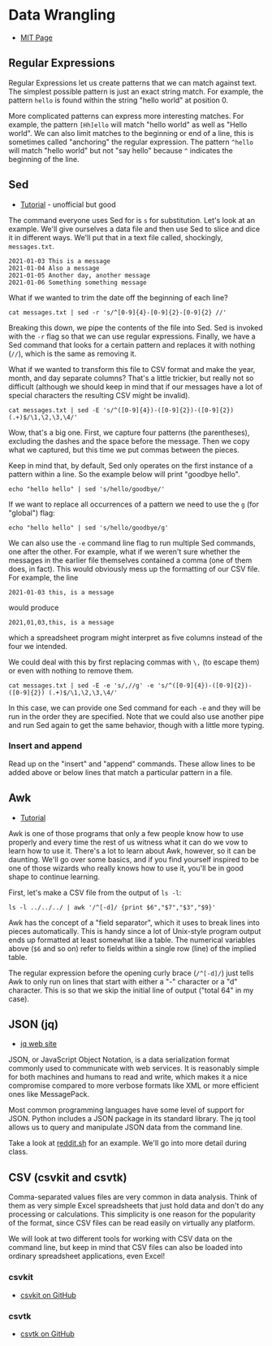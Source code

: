# Data Wrangling

  - [MIT Page](https://missing.csail.mit.edu/2020/data-wrangling/)

## Regular Expressions

Regular Expressions let us create patterns that we can match against text. The
simplest possible pattern is just an exact string match. For example, the
pattern `hello` is found within the string "hello world" at position 0.

More complicated patterns can express more interesting matches. For example, the
pattern `[Hh]ello` will match "hello world" as well as "Hello world". We can
also limit matches to the beginning or end of a line, this is sometimes called
"anchoring" the regular expression. The pattern `^hello` will match "hello
world" but not "say hello" because `^` indicates the beginning of the line.

## Sed

  - [Tutorial](https://www.grymoire.com/Unix/Sed.html) - unofficial but good

The command everyone uses Sed for is `s` for substitution. Let's look at an
example. We'll give ourselves a data file and then use Sed to slice and dice it
in different ways. We'll put that in a text file called, shockingly,
`messages.txt`. 

```
2021-01-03 This is a message
2021-01-04 Also a message
2021-01-05 Another day, another message
2021-01-06 Something something message
```

What if we wanted to trim the date off the beginning of each line?

```
cat messages.txt | sed -r 's/^[0-9]{4}-[0-9]{2}-[0-9]{2} //'
```

Breaking this down, we pipe the contents of the file into Sed. Sed is invoked
with the `-r` flag so that we can use regular expressions. Finally, we have a
Sed command that looks for a certain pattern and replaces it with nothing
(`//`), which is the same as removing it.

What if we wanted to transform this file to CSV format and make the year, month,
and day separate columns? That's a little trickier, but really not so difficult
(although we should keep in mind that if our messages have a lot of special
characters the resulting CSV might be invalid).

```
cat messages.txt | sed -E 's/^([0-9]{4})-([0-9]{2})-([0-9]{2}) (.+)$/\1,\2,\3,\4/'
```

Wow, that's a big one. First, we capture four patterns (the parentheses),
excluding the dashes and the space before the message. Then we copy what we
captured, but this time we put commas between the pieces.

Keep in mind that, by default, Sed only operates on the first instance of a
pattern within a line. So the example below will print "goodbye hello".

```
echo "hello hello" | sed 's/hello/goodbye/'
```

If we want to replace all occurrences of a pattern we need to use the `g` (for
"global") flag:

```
echo "hello hello" | sed 's/hello/goodbye/g'
```

We can also use the `-e` command line flag to run multiple Sed commands, one
after the other. For example, what if we weren't sure whether the messages in
the earlier file themselves contained a comma (one of them does, in fact). This
would obviously mess up the formatting of our CSV file. For example, the line

```
2021-01-03 this, is a message
```

would produce

```
2021,01,03,this, is a message
```

which a spreadsheet program might interpret as five columns instead of the four
we intended.

We could deal with this by first replacing commas with `\,` (to escape them) or
even with nothing to remove them.

```
cat messages.txt | sed -E -e 's/,//g' -e 's/^([0-9]{4})-([0-9]{2})-([0-9]{2}) (.+)$/\1,\2,\3,\4/'
```

In this case, we can provide one Sed command for each `-e` and they will be run
in the order they are specified. Note that we could also use another pipe and
run Sed again to get the same behavior, though with a little more typing.

### Insert and append

Read up on the "insert" and "append" commands. These allow lines to be added
above or below lines that match a particular pattern in a file.

## Awk

  - [Tutorial](https://www.grymoire.com/Unix/Awk.html)

Awk is one of those programs that only a few people know how to use properly and
every time the rest of us witness what it can do we vow to learn how to use it.
There's a lot to learn about Awk, however, so it can be daunting. We'll go over
some basics, and if you find yourself inspired to be one of those wizards who
really knows how to use it, you'll be in good shape to continue learning.

First, let's make a CSV file from the output of `ls -l`:

```
ls -l ../../../ | awk '/^[-d]/ {print $6","$7","$3","$9}'
```

Awk has the concept of a "field separator", which it uses to break lines into
pieces automatically. This is handy since a lot of Unix-style program output
ends up formatted at least somewhat like a table. The numerical variables above
(`$6` and so on) refer to fields within a single row (line) of the implied
table.

The regular expression before the opening curly brace (`/^[-d]/`) just tells Awk
to only run on lines that start with either a "-" character or a "d" character.
This is so that we skip the initial line of output ("total 64" in my case).

## JSON (jq)

  - [jq web site](https://stedolan.github.io/jq/)

JSON, or JavaScript Object Notation, is a data serialization format commonly
used to communicate with web services. It is reasonably simple for both machines
and humans to read and write, which makes it a nice compromise compared to more
verbose formats like XML or more efficient ones like MessagePack.

Most common programming languages have some level of support for JSON. Python
includes a JSON package in its standard library. The jq tool allows us to query
and manipulate JSON data from the command line.

Take a look at [reddit.sh](reddit.sh) for an example. We'll go into more detail
during class.

## CSV (csvkit and csvtk)

Comma-separated values files are very common in data analysis. Think of them as
very simple Excel spreadsheets that just hold data and don't do any processing
or calculations. This simplicity is one reason for the popularity of the format,
since CSV files can be read easily on virtually any platform.

We will look at two different tools for working with CSV data on the command
line, but keep in mind that CSV files can also be loaded into ordinary
spreadsheet applications, even Excel!

### csvkit

  - [csvkit on GitHub](https://github.com/wireservice/csvkit)

### csvtk

  - [csvtk on GitHub](https://github.com/shenwei356/csvtk)


